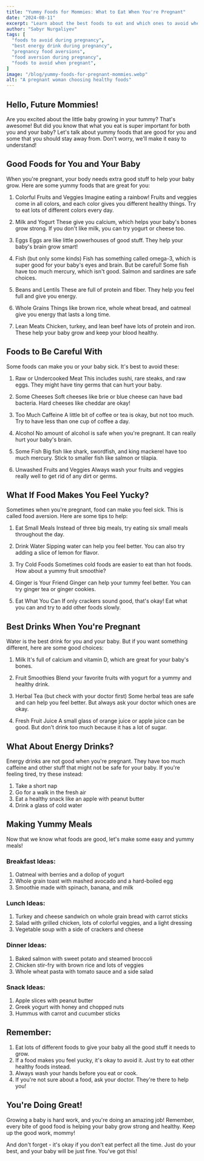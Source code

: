 ```yaml
---
title: "Yummy Foods for Mommies: What to Eat When You're Pregnant"
date: "2024-08-11"
excerpt: "Learn about the best foods to eat and which ones to avoid when you're expecting a baby."
author: "Sabyr Nurgaliyev"
tags: [
  "foods to avoid during pregnancy",
  "best energy drink during pregnancy",
  "pregnancy food aversions",
  "food aversion during pregnancy",
  "foods to avoid when pregnant",
]
image: "/blog/yummy-foods-for-pregnant-mommies.webp"
alt: "A pregnant woman choosing healthy foods"
---
```


## Hello, Future Mommies!

Are you excited about the little baby growing in your tummy? That's awesome! But did you know that what you eat is super important for both you and your baby? Let's talk about yummy foods that are good for you and some that you should stay away from. Don't worry, we'll make it easy to understand!

## Good Foods for You and Your Baby

When you're pregnant, your body needs extra good stuff to help your baby grow. Here are some yummy foods that are great for you:

1. Colorful Fruits and Veggies
   Imagine eating a rainbow! Fruits and veggies come in all colors, and each color gives you different healthy things. Try to eat lots of different colors every day.

2. Milk and Yogurt
   These give you calcium, which helps your baby's bones grow strong. If you don't like milk, you can try yogurt or cheese too.

3. Eggs
   Eggs are like little powerhouses of good stuff. They help your baby's brain grow smart!

4. Fish (but only some kinds)
   Fish has something called omega-3, which is super good for your baby's eyes and brain. But be careful! Some fish have too much mercury, which isn't good. Salmon and sardines are safe choices.

5. Beans and Lentils
   These are full of protein and fiber. They help you feel full and give you energy.

6. Whole Grains
   Things like brown rice, whole wheat bread, and oatmeal give you energy that lasts a long time.

7. Lean Meats
   Chicken, turkey, and lean beef have lots of protein and iron. These help your baby grow and keep your blood healthy.

## Foods to Be Careful With

Some foods can make you or your baby sick. It's best to avoid these:

1. Raw or Undercooked Meat
   This includes sushi, rare steaks, and raw eggs. They might have tiny germs that can hurt your baby.

2. Some Cheeses
   Soft cheeses like brie or blue cheese can have bad bacteria. Hard cheeses like cheddar are okay!

3. Too Much Caffeine
   A little bit of coffee or tea is okay, but not too much. Try to have less than one cup of coffee a day.

4. Alcohol
   No amount of alcohol is safe when you're pregnant. It can really hurt your baby's brain.

5. Some Fish
   Big fish like shark, swordfish, and king mackerel have too much mercury. Stick to smaller fish like salmon or tilapia.

6. Unwashed Fruits and Veggies
   Always wash your fruits and veggies really well to get rid of any dirt or germs.

## What If Food Makes You Feel Yucky?

Sometimes when you're pregnant, food can make you feel sick. This is called food aversion. Here are some tips to help:

1. Eat Small Meals
   Instead of three big meals, try eating six small meals throughout the day.

2. Drink Water
   Sipping water can help you feel better. You can also try adding a slice of lemon for flavor.

3. Try Cold Foods
   Sometimes cold foods are easier to eat than hot foods. How about a yummy fruit smoothie?

4. Ginger is Your Friend
   Ginger can help your tummy feel better. You can try ginger tea or ginger cookies.

5. Eat What You Can
   If only crackers sound good, that's okay! Eat what you can and try to add other foods slowly.

## Best Drinks When You're Pregnant

Water is the best drink for you and your baby. But if you want something different, here are some good choices:

1. Milk
   It's full of calcium and vitamin D, which are great for your baby's bones.

2. Fruit Smoothies
   Blend your favorite fruits with yogurt for a yummy and healthy drink.

3. Herbal Tea (but check with your doctor first)
   Some herbal teas are safe and can help you feel better. But always ask your doctor which ones are okay.

4. Fresh Fruit Juice
   A small glass of orange juice or apple juice can be good. But don't drink too much because it has a lot of sugar.

## What About Energy Drinks?

Energy drinks are not good when you're pregnant. They have too much caffeine and other stuff that might not be safe for your baby. If you're feeling tired, try these instead:

1. Take a short nap
2. Go for a walk in the fresh air
3. Eat a healthy snack like an apple with peanut butter
4. Drink a glass of cold water

## Making Yummy Meals

Now that we know what foods are good, let's make some easy and yummy meals!

### Breakfast Ideas:
1. Oatmeal with berries and a dollop of yogurt
2. Whole grain toast with mashed avocado and a hard-boiled egg
3. Smoothie made with spinach, banana, and milk

### Lunch Ideas:
1. Turkey and cheese sandwich on whole grain bread with carrot sticks
2. Salad with grilled chicken, lots of colorful veggies, and a light dressing
3. Vegetable soup with a side of crackers and cheese

### Dinner Ideas:
1. Baked salmon with sweet potato and steamed broccoli
2. Chicken stir-fry with brown rice and lots of veggies
3. Whole wheat pasta with tomato sauce and a side salad

### Snack Ideas:
1. Apple slices with peanut butter
2. Greek yogurt with honey and chopped nuts
3. Hummus with carrot and cucumber sticks

## Remember:

1. Eat lots of different foods to give your baby all the good stuff it needs to grow.
2. If a food makes you feel yucky, it's okay to avoid it. Just try to eat other healthy foods instead.
3. Always wash your hands before you eat or cook.
4. If you're not sure about a food, ask your doctor. They're there to help you!

## You're Doing Great!

Growing a baby is hard work, and you're doing an amazing job! Remember, every bite of good food is helping your baby grow strong and healthy. Keep up the good work, mommy!

And don't forget - it's okay if you don't eat perfect all the time. Just do your best, and your baby will be just fine. You've got this!